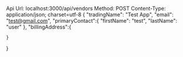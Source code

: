 Api Url: localhost:3000/api/vendors
Method: POST
Content-Type: application/json; charset=utf-8
{
    "tradingName": "Test App",
    "email": "test@gmail.com",
     "primaryContact":{
    	"firstName": "test",
    	"lastName": "user"
    },
    "billingAddress":{
    	
    }
}
